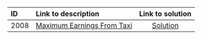 | ID | Link to description | Link to solution
|:---|:---|:---:|
| 2008 | [Maximum Earnings From Taxi](https://leetcode.com/problems/maximum-earnings-from-taxi/) | [Solution](https://github.com/versenyi98/leetcode-solutions/tree/main/solutions/2008.%20Maximum%20Earnings%20From%20Taxi)|
